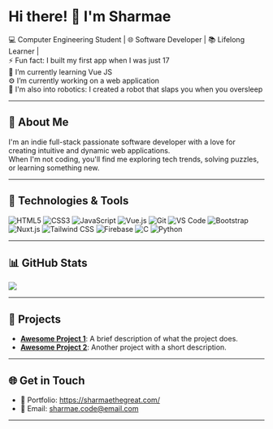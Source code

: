 #  Hi there! 👋 I'm Sharmae
💻  Computer Engineering Student | 🌐 Software Developer | 📚 Lifelong Learner |<br>
⚡ Fun fact: I built my first app when I was just 17<br>
🌱 I’m currently learning Vue JS<br>
⚙️ I’m currently working on a web application<br>
🤖 I'm also into robotics: I created a robot that slaps you when you oversleep

---

## 💫 About Me  
I'm an indie full-stack passionate software developer with a love for creating intuitive and dynamic web applications.  
When I'm not coding, you'll find me exploring tech trends, solving puzzles, or learning something new.  

---

## 🚀 Technologies & Tools


![HTML5](https://img.shields.io/badge/-HTML5-E34F26?logo=html5&logoColor=white)
![CSS3](https://img.shields.io/badge/-CSS3-1572B6?logo=css3&logoColor=white)
![JavaScript](https://img.shields.io/badge/-JavaScript-F7DF1E?logo=javascript&logoColor=black)
![Vue.js](https://img.shields.io/badge/-Vue.js-4FC08D?logo=vue.js&logoColor=white)
![Git](https://img.shields.io/badge/-Git-F05032?logo=git&logoColor=white)
![VS Code](https://img.shields.io/badge/-VS_Code-007ACC?logo=visual-studio-code&logoColor=white)
![Bootstrap](https://img.shields.io/badge/-Bootstrap-7952B3?logo=bootstrap&logoColor=white)
![Nuxt.js](https://img.shields.io/badge/-Nuxt.js-00DC82?logo=nuxt.js&logoColor=white)
![Tailwind CSS](https://img.shields.io/badge/-Tailwind_CSS-38B2AC?logo=tailwind-css&logoColor=white)
![Firebase](https://img.shields.io/badge/-Firebase-FFCA28?logo=firebase&logoColor=black)
![C](https://img.shields.io/badge/-C-A8B9CC?logo=c&logoColor=black)
![Python](https://img.shields.io/badge/-Python-3776AB?logo=python&logoColor=white)

---

## 📊 GitHub Stats
![](https://github-readme-streak-stats.herokuapp.com/?user=Sharmae09&&theme=radical&hide_border=false)<br/>


---

## 🌟 Projects

- [**Awesome Project 1**](https://github.com/yourusername/project1): A brief description of what the project does.  
- [**Awesome Project 2**](https://github.com/yourusername/project2): Another project with a short description.  

---

## 🌐 Get in Touch
- 💼 Portfolio: https://sharmaethegreat.com/
- 📧 Email: [sharmae.code@email.com](mailto:sharmae.code@email.com)


---
